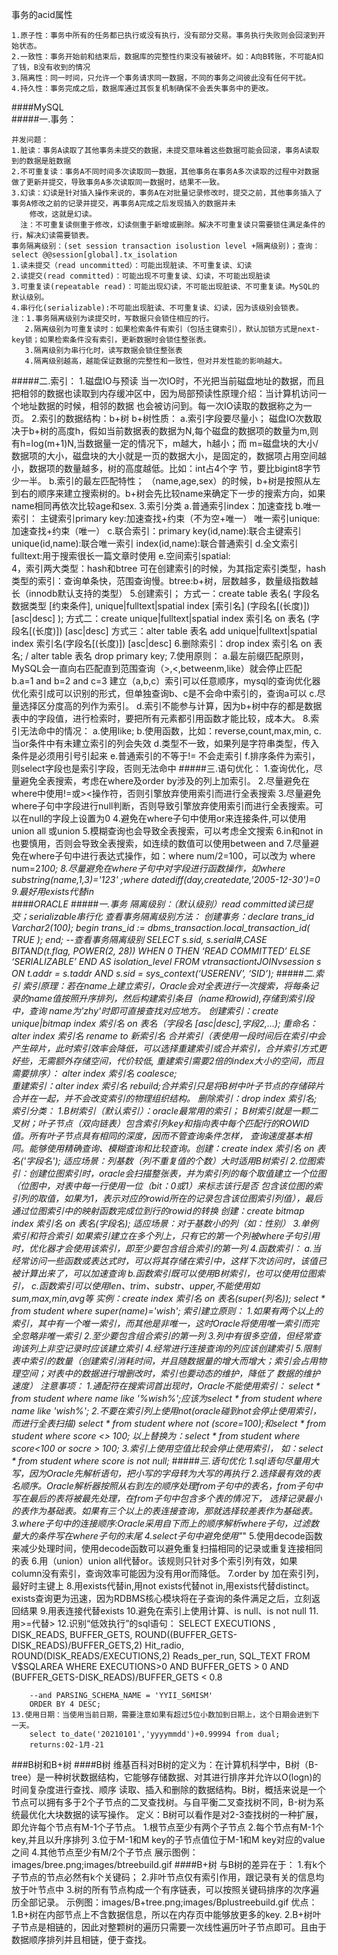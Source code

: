 事务的acid属性
    
    1.原子性：事务中所有的任务都已执行或没有执行，没有部分交易。事务执行失败则会回滚到开始状态。
    2.一致性：事务开始前和结束后，数据库的完整性约束没有被破坏。如：A向B转账，不可能A扣了钱，B没有收到的情况
    3.隔离性：同一时间，只允许一个事务请求同一数据，不同的事务之间彼此没有任何干扰。
    4.持久性：事务完成之后，数据库通过其恢复机制确保不会丢失事务中的更改。
####MySQL  
#####一.事务：
    
    并发问题：
    1.脏读：事务A读取了其他事务未提交的数据，未提交意味着这些数据可能会回滚，事务A读取到的数据是脏数据
    2.不可重复读：事务A不同时间多次读取同一数据，其他事务在事务A多次读取的过程中对数据做了更新并提交，导致事务A多次读取同一数据时，结果不一致。
    3.幻读：幻读是针对插入操作来说的，事务A在对批量记录修改时，提交之前，其他事务插入了事务A修改之前的记录并提交，再事务A完成之后发现插入的数据并未
        修改，这就是幻读。
      注：不可重复读侧重于修改，幻读侧重于新增或删除。解决不可重复读只需要锁住满足条件的行，解决幻读需要锁表。
    事务隔离级别：(set session transaction isolustion level +隔离级别)；查询：select @@session[global].tx_isolation
    1.读未提交（read uncommitted）：可能出现脏读、不可重复读、幻读
    2.读提交(read committed)：可能出现不可重复读、幻读，不可能出现脏读
    3.可重复读(repeatable read)：可能出现幻读，不可能出现脏读、不可重复读。MySQL的默认级别。
    4.串行化(serializable):不可能出现脏读、不可重复读、幻读，因为该级别会锁表。
    注：1.事务隔离级别为读提交时，写数据只会锁住相应的行。
       2.隔离级别为可重复读时：如果检索条件有索引（包括主键索引），默认加锁方式是next-key锁；如果检索条件没有索引，更新数据时会锁住整张表。
       3.隔离级别为串行化时，读写数据会锁住整张表
       4.隔离级别越高，越能保证数据的完整性和一致性，但对并发性能的影响越大。
#####二.索引：
     1.磁盘IO与预读
       当一次IO时，不光把当前磁盘地址的数据，而且把相邻的数据也读取到内存缓冲区中，因为局部预读性原理介绍：当计算机访问一个地址数据的时候，相邻的数据
       也会被访问到。每一次IO读取的数据称之为一页。
     2.索引的数据结构：b+树
       b+树性质：
       a.索引字段要尽量小；
         磁盘IO次数取决于b+树的高度h，假如当前数据表的数据为N,每个磁盘的数据项的数量为m,则有h=log(m+1)N,当数据量一定的情况下，m越大，h越小；而
         m=磁盘块的大小/数据项的大小，磁盘块的大小就是一页的数据大小，是固定的，数据项占用空间越小，数据项的数量越多，树的高度越低。比如：int占4个字
         节，要比bigint8字节少一半。
       b.索引的最左匹配特性；
         （name,age,sex）的时候，b+树是按照从左到右的顺序来建立搜索树的。b+树会先比较name来确定下一步的搜索方向，如果name相同再依次比较age和sex.
     3.索引分类
        a.普通索引index：加速查找
        b.唯一索引：
            主键索引primary key:加速查找+约束（不为空+唯一）
            唯一索引unique:加速查找+约束（唯一）
        c.联合索引：primary key(id,name):联合主键索引
                  unique(id,name):联合唯一索引
                  index(id,name):联合普通索引
        d.全文索引fulltext:用于搜索很长一篇文章时使用
        e.空间索引spatial:  
     4，索引两大类型：hash和btree
        可在创建索引的时候，为其指定索引类型，hash类型的索引：查询单条快，范围查询慢。btree:b+树，层数越多，数量级指数越长（innodb默认支持的类型） 
     5.创建索引；
          方式一：create table 表名(
                字段名 数据类型 [约束条件],
                unique|fulltext|spatial index [索引名] (字段名[(长度)]) [asc|desc]
             );
          方式二：create unique|fulltext|spatial index 索引名 on 表名 (字段名[(长度)]) [asc|desc]
          方式三：alter table 表名 add unique|fulltext|spatial index 索引名(字段名[(长度)]) [asc|desc]
     6.删除索引：drop index 索引名 on 表名; / alter table 表名 drop primary key;
     7.使用原则：
        a.最左前缀匹配原则，MySQL会一直向右匹配直到范围查询（>,<,betweenm,like）就会停止匹配
        b.a=1 and b=2 and c=3 建立（a,b,c）索引可以任意顺序，mysql的查询优化器优化索引成可以识别的形式，但单独查询b、c是不会命中索引的，查询a可以
        c.尽量选择区分度高的列作为索引。
        d.索引不能参与计算，因为b+树中存的都是数据表中的字段值，进行检索时，要把所有元素都引用函数才能比较，成本大。
     8.索引无法命中的情况：
        a.使用like;
        b.使用函数，比如：reverse,count,max,min,
        c.当or条件中有未建立索引的列会失效
        d.类型不一致，如果列是字符串类型，传入条件是必须用引号引起来
        e.普通索引的不等于!= 不会走索引
        f.排序条件为索引，则select字段也是索引字段，否则无法命中
#####三.语句优化：
    1.查询优化，尽量避免全表搜索，考虑在where及order by涉及的列上加索引。
    2.尽量避免在where中使用!=或><操作符，否则引擎放弃使用索引而进行全表搜索
    3.尽量避免where子句中字段进行null判断，否则导致引擎放弃使用索引而进行全表搜索。可以在null的字段上设置为0
    4.避免在where子句中使用or来连接条件,可以使用union all 或union
    5.模糊查询也会导致全表搜索，可以考虑全文搜索
    6.in和not in也要慎用，否则会导致全表搜索，如连续的数值可以使用between and
    7.尽量避免在where子句中进行表达式操作，如：where num/2=100，可以改为 where num=2*100;
    8.尽量避免在where子句中对字段进行函数操作，如where substring(name,1,3)='123' ;where datediff(day,createdate,'2005-12-30')=0
    9.最好用exists代替in      
####ORACLE
#####一.事务
    隔离级别：（默认级别）read committed读已提交；serializable串行化
    查看事务隔离级别方法：
    创建事务：declare trans_id Varchar2(100);
            begin trans_id := dbms_transaction.local_transaction_id( TRUE );
            end; 
     --查看事务隔离级别
     SELECT s.sid, s.serial#,CASE BITAND(t.flag, POWER(2, 28)) WHEN 0 THEN ‘READ COMMITTED’ ELSE ‘SERIALIZABLE’ END AS isolation_level 
     FROM v$transaction t JOIN v$session s ON t.addr = s.taddr AND s.sid = sys_context(‘USERENV’, ‘SID’);
#####二.索引
    索引原理：若在name上建立索引，Oracle会对全表进行一次搜索，将每条记录的name值按照升序排列，然后构建索引条目（name和rowid),存储到索引段中，查询
        name为'zhy'时即可直接查找对应地方。
    创建索引：create unique|bitmap index 索引名 on 表名（字段名 [asc|desc],字段2,...);
    重命名：alter index 索引名 rename to 新索引名
    合并索引（表使用一段时间后在索引中会产生碎片，此时索引效率会降低，可以选择重建索引或合并索引，合并索引方式更好些，无需额外存储空间，代价较低,
        重建索引需要2倍的index大小的空间，而且需要排序）：
        alter index 索引名 coalesce;   
    重建索引：alter index 索引名 rebuild;合并索引只是将B树中叶子节点的存储碎片合并在一起，并不会改变索引的物理组织结构。
    删除索引：drop index 索引名;
    索引分类：
        1.B树索引（默认索引）：oracle最常用的索引；
            B树索引就是一颗二叉树；叶子节点（双向链表）包含索引列key和指向表中每个匹配行的ROWID值。所有叶子节点具有相同的深度，因而不管查询条件怎样，
            查询速度基本相同。能够使用精确查询、模糊查询和比较查询。创建：create index 索引名 on 表名('字段名');
            适应场景：列基数（列不重复值的个数）大时适用B树索引
        2.位图索引：创建位图索引时，oracle会扫描整张表，并为索引列的每个取值建立一个位图（位图中，对表中每一行使用一位（bit：0或1）来标志该行是否
            包含该位图的索引列的取值，如果为1，表示对应的rowid所在的记录包含该位图索引列值），最后通过位图索引中的映射函数完成位到行的rowid的转换
            创建：create bitmap index 索引名 on 表名(字段名);
            适应场景：对于基数小的列（如：性别）
        3.单例索引和符合索引
            如果索引建立在多个列上，只有它的第一个列被where子句引用时，优化器才会使用该索引，即至少要包含组合索引的第一列
        4.函数索引：
            a.当经常访问一些函数或表达式时，可以将其存储在索引中，这样下次访问时，该值已被计算出来了，可以加速查询
            b.函数索引既可以使用B树索引，也可以使用位图索引，
            c.函数索引可以使用len、trim、substr、upper,不能使用如sum,max,min,avg等
            实例：create index 索引名 on 表名(super(列名));
                select  * from  student where super(name)='wish';
    索引建立原则：
        1.如果有两个以上的索引，其中有一个唯一索引，而其他是非唯一，这时Oracle将使用唯一索引而完全忽略非唯一索引
        2.至少要包含组合索引的第一列
        3.列中有很多空值，但经常查询该列上非空记录时应该建立索引
        4.经常进行连接查询的列应该创建索引
        5.限制表中索引的数量（创建索引消耗时间，并且随数据量的增大而增大；索引会占用物理空间；对表中的数据进行增删改时，索引也要动态的维护，降低了
            数据的维护速度）
    注意事项：
        1.通配符在搜索词首出现时，Oracle不能使用索引：
            select * from student where name like '%wish%';应该为select * from student where name like 'wish%';
        2.不要在索引列上使用not(oracle碰到not会停止使用索引，而进行全表扫描)
            select * from student where not (score=100);和select * from student where score <> 100;
            以上替换为：select * from student where score<100 or socre > 100;
        3.索引上使用空值比较会停止使用索引，
            如：select * from student where score is not null;
#####三.语句优化
    1.sql语句尽量用大写，因为Oracle先解析语句，把小写的字母转为大写的再执行
    2.选择最有效的表名顺序。Oracle解析器按照从右到左的顺序处理from子句中的表名，from子句中写在最后的表将被最先处理，在from子句中包含多个表的情况下，
        选择记录最小的表作为基础表。如果有三个以上的表连接查询，那就选择较差表作为基础表。
    3.where子句中的连接顺序:Oracle采用自下而上的顺序解析where子句，过滤数量大的条件写在where子句的末尾
    4.select子句中避免使用"*"
    5.使用decode函数来减少处理时间，使用decode函数可以避免重复扫描相同的记录或重复连接相同的表
    6.用（union）union all代替or。该规则只针对多个索引列有效，如果column没有索引，查询效率可能因为没有用or而降低。
    7.order by 加在索引列，最好时主键上
    8.用exists代替in,用not exists代替not in,用exists代替distinct。exists查询更为迅速，因为RDBMS核心模块将在子查询的条件满足之后，立刻返回结果
    9.用表连接代替exists
    10.避免在索引上使用计算、is null、is not null
    11.用>=代替>
    12.识别“低效执行”的sql语句：
        SELECT EXECUTIONS , DISK_READS, BUFFER_GETS,
        ROUND((BUFFER_GETS-DISK_READS)/BUFFER_GETS,2) Hit_radio,
        ROUND(DISK_READS/EXECUTIONS,2) Reads_per_run,
        SQL_TEXT
        FROM V$SQLAREA
        WHERE EXECUTIONS>0
        AND BUFFER_GETS > 0
        AND (BUFFER_GETS-DISK_READS)/BUFFER_GETS < 0.8
        
        --and PARSING_SCHEMA_NAME = 'YYII_S6MISM'
        ORDER BY 4 DESC;
    13.使用日期：当使用当前日期，需要注意如果有超过5位小数加到日期上，这个日期会进到下一天。  
        select to_date('20210101','yyyymmdd')+0.99994 from dual;
        returns:02-1月-21
###B树和B+树
####B树
    维基百科对B树的定义为：在计算机科学中，B树（B-tree）是一种树状数据结构，它能够存储数据、对其进行排序并允许以O(logn)的时间复杂度进行查找、顺序
    读取、插入和删除的数据结构。B树，概括来说是一个节点可以拥有多于2个子节点的二叉查找树。与自平衡二叉查找树不同，B-树为系统最优化大块数据的读写操作。
    定义：B树可以看作是对2-3查找树的一种扩展，即允许每个节点有M-1个子节点。
        1.根节点至少有两个子节点
        2.每个节点有M-1个key,并且以升序排列
        3.位于M-1和M key的子节点值位于M-1和M key对应的value之间
        4.其他节点至少有M/2个子节点
    展示图例：images/bree.png;images/btreebuild.gif
####B+树
    与B树的差异在于：
        1.有k个子节点的节点必然有k个关键码；
        2.非叶节点仅有索引作用，跟记录有关的信息均放于叶节点中
        3.树的所有节点构成一个有序链表，可以按照关键码排序的次序遍历全部记录。
    示例图：images/B+tree.png;images/Bplustreebuild.gif
    优点：
        1.B+树在内部节点上不含数据信息，所以在内存页中能够放更多的key.
        2.B+树叶子节点是相链的，因此对整颗树的遍历只需要一次线性遍历叶子节点即可。且由于数据顺序排列并且相链，便于查找。 